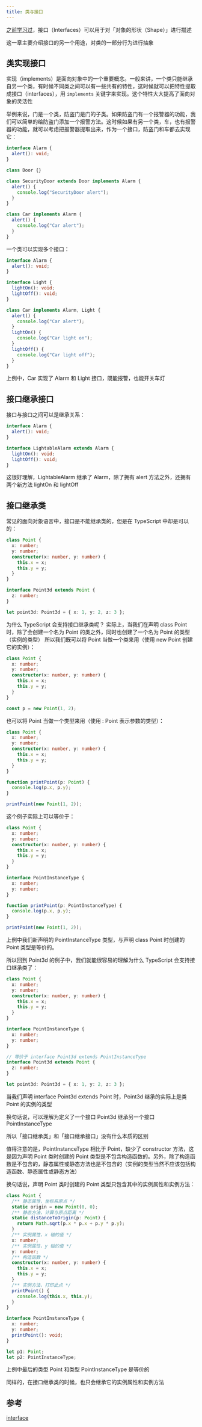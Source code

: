 ```yaml
---
title: 类与接口
---
```


[之前学习过](/base/page5)，接口（Interfaces）可以用于对「对象的形状（Shape）」进行描述

这一章主要介绍接口的另一个用途，对类的一部分行为进行抽象

## 类实现接口

实现（implements）是面向对象中的一个重要概念。一般来讲，一个类只能继承自另一个类，有时候不同类之间可以有一些共有的特性，这时候就可以把特性提取成接口（interfaces），用 `implements` 关键字来实现。这个特性大大提高了面向对象的灵活性

举例来说，门是一个类，防盗门是门的子类。如果防盗门有一个报警器的功能，我们可以简单的给防盗门添加一个报警方法。这时候如果有另一个类，车，也有报警器的功能，就可以考虑把报警器提取出来，作为一个接口，防盗门和车都去实现它：

```ts twoslash
interface Alarm {
  alert(): void;
}

class Door {}

class SecurityDoor extends Door implements Alarm {
  alert() {
    console.log("SecurityDoor alert");
  }
}

class Car implements Alarm {
  alert() {
    console.log("Car alert");
  }
}
```

一个类可以实现多个接口：

```ts twoslash
interface Alarm {
  alert(): void;
}

interface Light {
  lightOn(): void;
  lightOff(): void;
}

class Car implements Alarm, Light {
  alert() {
    console.log("Car alert");
  }
  lightOn() {
    console.log("Car light on");
  }
  lightOff() {
    console.log("Car light off");
  }
}
```

上例中，Car 实现了 Alarm 和 Light 接口，既能报警，也能开关车灯

## 接口继承接口

接口与接口之间可以是继承关系：

```ts twoslash
interface Alarm {
  alert(): void;
}

interface LightableAlarm extends Alarm {
  lightOn(): void;
  lightOff(): void;
}
```

这很好理解，LightableAlarm 继承了 Alarm，除了拥有 alert 方法之外，还拥有两个新方法 lightOn 和 lightOff

## 接口继承类

常见的面向对象语言中，接口是不能继承类的，但是在 TypeScript 中却是可以的：

```ts twoslash
class Point {
  x: number;
  y: number;
  constructor(x: number, y: number) {
    this.x = x;
    this.y = y;
  }
}

interface Point3d extends Point {
  z: number;
}

let point3d: Point3d = { x: 1, y: 2, z: 3 };
```

为什么 TypeScript 会支持接口继承类呢？
实际上，当我们在声明 class Point 时，除了会创建一个名为 Point 的类之外，同时也创建了一个名为 Point 的类型（实例的类型）
所以我们既可以将 Point 当做一个类来用（使用 new Point 创建它的实例）：

```ts twoslash
class Point {
  x: number;
  y: number;
  constructor(x: number, y: number) {
    this.x = x;
    this.y = y;
  }
}

const p = new Point(1, 2);
```

也可以将 Point 当做一个类型来用（使用 : Point 表示参数的类型）：

```ts twoslash
class Point {
  x: number;
  y: number;
  constructor(x: number, y: number) {
    this.x = x;
    this.y = y;
  }
}

function printPoint(p: Point) {
  console.log(p.x, p.y);
}

printPoint(new Point(1, 2));
```

这个例子实际上可以等价于：

```ts twoslash
class Point {
  x: number;
  y: number;
  constructor(x: number, y: number) {
    this.x = x;
    this.y = y;
  }
}

interface PointInstanceType {
  x: number;
  y: number;
}

function printPoint(p: PointInstanceType) {
  console.log(p.x, p.y);
}

printPoint(new Point(1, 2));
```

上例中我们新声明的 PointInstanceType 类型，与声明 class Point 时创建的 Point 类型是等价的。

所以回到 Point3d 的例子中，我们就能很容易的理解为什么 TypeScript 会支持接口继承类了：

```ts twoslash
class Point {
  x: number;
  y: number;
  constructor(x: number, y: number) {
    this.x = x;
    this.y = y;
  }
}

interface PointInstanceType {
  x: number;
  y: number;
}

// 等价于 interface Point3d extends PointInstanceType
interface Point3d extends Point {
  z: number;
}

let point3d: Point3d = { x: 1, y: 2, z: 3 };
```

当我们声明 interface Point3d extends Point 时，Point3d 继承的实际上是类 Point 的实例的类型

换句话说，可以理解为定义了一个接口 Point3d 继承另一个接口 PointInstanceType

所以「接口继承类」和「接口继承接口」没有什么本质的区别

值得注意的是，PointInstanceType 相比于 Point，缺少了 constructor 方法，这是因为声明 Point 类时创建的 Point 类型是不包含构造函数的。另外，除了构造函数是不包含的，静态属性或静态方法也是不包含的（实例的类型当然不应该包括构造函数、静态属性或静态方法）

换句话说，声明 Point 类时创建的 Point 类型只包含其中的实例属性和实例方法：

```ts twoslash
class Point {
  /** 静态属性，坐标系原点 */
  static origin = new Point(0, 0);
  /** 静态方法，计算与原点距离 */
  static distanceToOrigin(p: Point) {
    return Math.sqrt(p.x * p.x + p.y * p.y);
  }
  /** 实例属性，x 轴的值 */
  x: number;
  /** 实例属性，y 轴的值 */
  y: number;
  /** 构造函数 */
  constructor(x: number, y: number) {
    this.x = x;
    this.y = y;
  }
  /** 实例方法，打印此点 */
  printPoint() {
    console.log(this.x, this.y);
  }
}

interface PointInstanceType {
  x: number;
  y: number;
  printPoint(): void;
}

let p1: Point;
let p2: PointInstanceType;
```

上例中最后的类型 Point 和类型 PointInstanceType 是等价的

同样的，在接口继承类的时候，也只会继承它的实例属性和实例方法

## 参考
[interface](https://www.typescriptlang.org/docs/handbook/2/everyday-types.html#interfaces)
